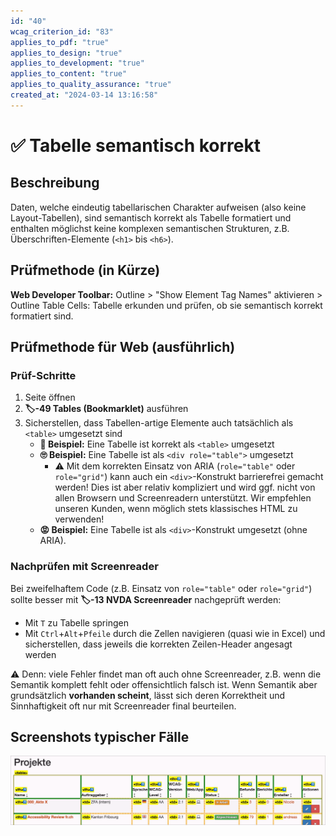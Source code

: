 ```yaml
---
id: "40"
wcag_criterion_id: "83"
applies_to_pdf: "true"
applies_to_design: "true"
applies_to_development: "true"
applies_to_content: "true"
applies_to_quality_assurance: "true"
created_at: "2024-03-14 13:16:58"
---
```


# ✅ Tabelle semantisch korrekt

## Beschreibung

Daten, welche eindeutig tabellarischen Charakter aufweisen (also keine Layout-Tabellen), sind semantisch korrekt als Tabelle formatiert und enthalten möglichst keine komplexen semantischen Strukturen, z.B. Überschriften-Elemente (`<h1>` bis `<h6>`).

## Prüfmethode (in Kürze)

**Web Developer Toolbar:** Outline > "Show Element Tag Names" aktivieren > Outline Table Cells: Tabelle erkunden und prüfen, ob sie semantisch korrekt formatiert sind.

## Prüfmethode für Web (ausführlich)

### Prüf-Schritte

1. Seite öffnen
1. **🏷️-49 Tables (Bookmarklet)** ausführen
1. Sicherstellen, dass Tabellen-artige Elemente auch tatsächlich als `<table>` umgesetzt sind
    - **🙂 Beispiel:** Eine Tabelle ist korrekt als `<table>` umgesetzt
    - **🙄 Beispiel:** Eine Tabelle ist als `<div role="table">` umgesetzt
        - ⚠️ Mit dem korrekten Einsatz von ARIA (`role="table"` oder `role="grid"`) kann auch ein `<div>`-Konstrukt barrierefrei gemacht werden! Dies ist aber relativ kompliziert und wird ggf. nicht von allen Browsern und Screenreadern unterstützt. Wir empfehlen unseren Kunden, wenn möglich stets klassisches HTML zu verwenden!
    - **😡 Beispiel:** Eine Tabelle ist als `<div>`-Konstrukt umgesetzt (ohne ARIA).

### Nachprüfen mit Screenreader

Bei zweifelhaftem Code (z.B. Einsatz von `role="table"` oder `role="grid"`) sollte besser mit **🏷️-13 NVDA Screenreader** nachgeprüft werden:

- Mit `T` zu Tabelle springen
- Mit `Ctrl`+`Alt`+`Pfeile` durch die Zellen navigieren (quasi wie in Excel) und sicherstellen, dass jeweils die korrekten Zeilen-Header angesagt werden

⚠️ Denn: viele Fehler findet man oft auch ohne Screenreader, z.B. wenn die Semantik komplett fehlt oder offensichtlich falsch ist. Wenn Semantik aber grundsätzlich **vorhanden scheint**, lässt sich deren Korrektheit und Sinnhaftigkeit oft nur mit Screenreader final beurteilen.

## Screenshots typischer Fälle

![Korrekt umgesetzte Tabelle in A4AA](images/korrekt-umgesetzte-tabelle-in-a4aa.png)